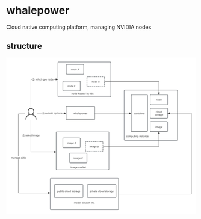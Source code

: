 # whalepower
Cloud native computing platform, managing NVIDIA nodes


## structure

![](./docs/算力平台v1.jpg)